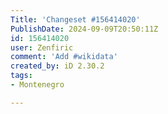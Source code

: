 ```yaml
---
Title: 'Changeset #156414020'
PublishDate: 2024-09-09T20:50:11Z
id: 156414020
user: Zenfiric
comment: 'Add #wikidata'
created_by: iD 2.30.2
tags:
- Montenegro

---
```

